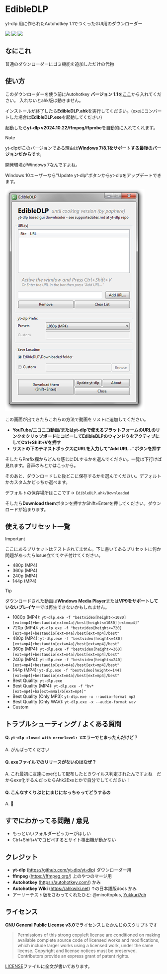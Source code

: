 # EdibleDLP
yt-dlp 用に作られたAutohotkey 1.1でつくったGUI用のダウンローダー

[<img src="https://img.shields.io/badge/Autohotkey_1.1-green?style=for-the-badge&logo=AutoHotkey">](http://www.autohotkey.com)
[<img src="https://img.shields.io/badge/YT--DLP-gray?style=for-the-badge&logo=youtube">](http://github.com/yt-dlp/yt-dlp)
[<img src="https://img.shields.io/badge/FFmpeg-black_green?style=for-the-badge&logo=ffmpeg">](http://ffmpeg.org)

## なにこれ
普通のダウンローダーにゴミ機能を追加しただけの代物

## 使い方
このダウンローダーを使う前にAutohotkey **バージョン 1.1**を[ここ](https://www.autohotkey.com/download/ahk-install.exe)から入れてください。
入れないとahk版は動きません。

インストールが終了したら**EdibleDLP.ahk**を実行してください。(exeにコンバートした場合は**EdibleDLP.exe**を起動してください)

起動したら**yt-dlp v2024.10.22/ffmpeg/ffprobe**を自動的に入れてくれます。
> [!NOTE]
> yt-dlpがこのバージョンである理由は**Windows 7/8.1をサポートする最後のバージョンだからです。**
> 
> 開発環境がWindows 7なんですよね。
> 
> Windows 10ユーザーなら"Update yt-dlp"ボタンからyt-dlpをアップデートできます。

![Main GUI of EdibleDLP](https://github.com/pap-git/EdibleDLP/blob/main/readme-img/main-gui.png?raw=true)

この画面が出てきたらこれらの方法で動画をリストに追加してください。
- **YouTube/ニコニコ動画/またはyt-dlpで使えるプラットフォームのURLのリンクをクリップボードにコピーしてEdibleDLPのウィンドウをアクティブにしてCtrl+Shift+Vを押す**
- **リストの下のテキストボックスにURLを入力して"Add URL..."ボタンを押す**

そしたらPrefix欄からどんな感じにDLするかを選んでください。一覧は下行けば見れます。音声のみとかはこっから。

そのあと、ダウンロードした後どこに保存するかを選んでください。デフォルトかカスタムかどっちか選べます。

デフォルトの保存場所はここです→ `EdibleDLP.ahk/Downloaded`

そしたら**Download them**ボタンを押すかShift+Enterを押してください。ダウンロードが始まります。

## 使えるプリセット一覧
> [!IMPORTANT]
> ここにあるプリセットはテストされてません。下に書いてあるプリセットに何か問題があったらIssue立ててケチ付けてください。
> - 480p (MP4)
> - 360p (MP4)
> - 240p (MP4)
> - 144p (MP4)

> [!TIP]
> ダウンロードされた動画は**Windows Media Player**または**VP9をサポートしていないプレイヤー**では再生できないかもしれません。

- 1080p (MP4): `yt-dlp.exe -f "bestvideo[height<=1080][ext=mp4]+bestaudio[ext=m4a]/best[height<=1080][ext=mp4]"`
- 720p (MP4): `yt-dlp.exe -f "bestvideo[height<=720][ext=mp4]+bestaudio[ext=m4a]/best[ext=mp4]/best"`
- 480p (MP4): `yt-dlp.exe -f "bestvideo[height<=480][ext=mp4]+bestaudio[ext=m4a]/best[ext=mp4]/best"`
- 360p (MP4): `yt-dlp.exe -f "bestvideo[height<=360][ext=mp4]+bestaudio[ext=m4a]/best[ext=mp4]/best"`
- 240p (MP4): `yt-dlp.exe -f "bestvideo[height<=240][ext=mp4]+bestaudio[ext=m4a]/best[ext=mp4]/best"`
- 144p (MP4): `yt-dlp.exe -f "bestvideo[height<=144][ext=mp4]+bestaudio[ext=m4a]/best[ext=mp4]/best"`
- Best Quality: `yt-dlp.exe`
- Best Quality (MP4): `yt-dlp.exe -f "bv*[ext=mp4]+ba[ext=m4a]/b[ext=mp4]"`
- Best Quality (Only MP3): `yt-dlp.exe -x --audio-format mp3`
- Best Quality (Only WAV): `yt-dlp.exe -x --audio-format wav`
- Custom

## トラブルシューティング / よくある質問
#### Q. `yt-dlp closed with errorlevel: X`エラーでとまったんだけど？
A. がんばってください
#### Q. exeファイルでのリリースがないのはなぜ？
A. これ最初に友達にexe化して配布したときウイルス判定されたんですよね　だからexe化するんだったらAhk2Exeとかで自分でしてください！
#### Q. こんなすくりぷとにまじになっちゃってどうするの
A. 🤗

## すでにわかってる問題 / 意見
 - もっといいフォルダーピッカーがほしい
 - Ctrl+Shift+Vでコピペするとサイト検出機が動かない

## クレジット
 - **yt-dlp** (https://github.com/yt-dlp/yt-dlp) ダウンローダー用
 - **ffmpeg** (https://ffmpeg.org/) 上のやつのマージ用
 - **Autohotkey** (https://autohotkey.com/) かみ
 - **Autohotkey Wiki** (https://ahkwiki.net) ↑の日本語版docs かみ
 - アーリーテスト版をさわってくれたひと: @minottoplus, [Yukkuri7ch](https://x.com/Yukuri7ch)
## ライセンス
**GNU General Public License v3.0**でライセンスしたかんじのスクリプトです
> Permissions of this strong copyleft license are conditioned on making available complete source code of licensed works and modifications, which include larger works using a licensed work, under the same license. Copyright and license notices must be preserved. Contributors provide an express grant of patent rights.

[LICENSE](https://github.com/pap-git/EdibleDLP/blob/main/LICENSE)ファイルに全文が書いてあります。
